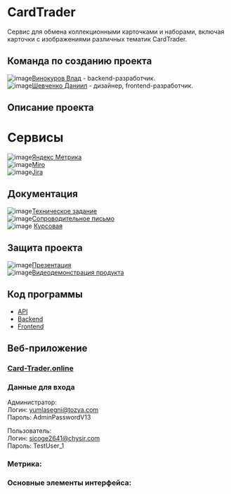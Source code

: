 # CardTrader
Сервис для обмена коллекционными карточками и наборами, включая карточки с изображениями различных тематик CardTrader. <br />

## Команда по созданию проекта
![image](https://github.com/user-attachments/assets/40424c96-1600-4007-b2b4-42bf736d55cc)[Винокуров Влад](https://github.com/GoreIbIu) - backend-разработчик. <br />
![image](https://github.com/user-attachments/assets/40424c96-1600-4007-b2b4-42bf736d55cc)[Шевченко Даниил](https://github.com/drklbri) - дизайнер, frontend-разработчик. <br />

## Описание проекта

# Сервисы
![image](https://github.com/user-attachments/assets/a831e188-f589-44c1-a4f9-83904b6e4758)[Яндекс Метрика](https://metrika.yandex.ru/overview?id=98526521&period=week&group=day&isMinSamplingEnabled=false)<br />
![image](https://github.com/user-attachments/assets/da8d97c1-e3fe-4367-8463-3a2baa67b831)[Miro](https://miro.com/app/board/uXjVNhIET0Q=/)<br>
![image](https://github.com/user-attachments/assets/a5da2ed7-436c-49a0-a12a-83e773f8ea96)[Jira]()<br>


## Документация
![image](https://github.com/user-attachments/assets/6523bf26-103c-4f17-b3f3-aeab085c3134)[Техническое задание](https://github.com/drklbri/CardTrader/blob/develop/Documents/%D0%A2%D0%97.docx)<br />
![image](https://github.com/user-attachments/assets/6523bf26-103c-4f17-b3f3-aeab085c3134)[Сопроводительное письмо](https://github.com/drklbri/CardTrader/blob/develop/Documents/%D0%A1%D0%BE%D0%BF%D1%80%D0%BE%D0%B2%D0%BE%D0%B4%D0%B8%D1%82%D0%B5%D0%BB%D1%8C%D0%BD%D0%BE%D0%B5%20%D0%BF%D0%B8%D1%81%D1%8C%D0%BC%D0%BE.docx)<br>
![image](https://github.com/user-attachments/assets/6523bf26-103c-4f17-b3f3-aeab085c3134) [Курсовая](https://github.com/drklbri/CardTrader/blob/develop/Documents/kurs.docx)<br>

## Защита проекта
![image](https://github.com/user-attachments/assets/1ce0a711-da27-44d5-9ae4-8301746cfb27)[Презентация](https://github.com/drklbri/CardTrader/blob/develop/Documents/prezentation.pdf)<br>
![image](https://github.com/user-attachments/assets/459787fb-a61b-4f9c-b326-1060f60278a6)[Видеодемонстрация продукта]()


## Код программы
- [API](https://card-trader.online/api/api-docs/)
- [Backend](https://github.com/drklbri/CardTrader/tree/main/app/backend)
- [Frontend](https://github.com/drklbri/CardTrader/tree/main/app/frontend)

## Веб-приложение
### [Card-Trader.online](https://card-trader.online/)

### Данные для входа

Администратор:<br />
Логин: yumlasegni@tozya.com<br />
Пароль: AdminPasswordV13<br />

Пользователь:<br>
Логин: sicoge2641@chysir.com<br>
Пароль: TestUser_1<br>

### Метрика:

### Основные элементы интерфейса:



